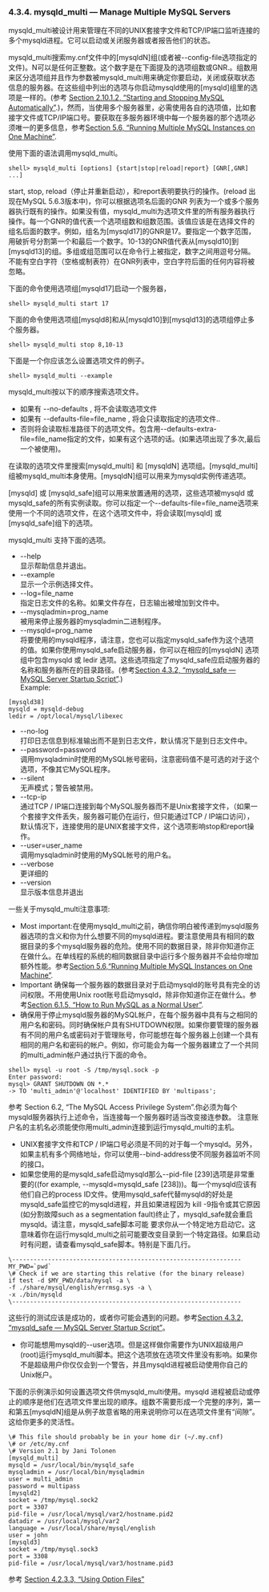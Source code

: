 ### 4.3.4. mysqld_multi — Manage Multiple MySQL Servers

mysqld_multi被设计用来管理在不同的UNIX套接字文件和TCP/IP端口监听连接的多个mysqld进程。它可以启动或关闭服务器或者报告他们的状态。

mysqld_multi搜索my.cnf文件中的[mysqldN]组(或者被--config-file选项指定的文件)。N可以是任何正整数。这个数字是在下面提及的选项组数或GNR.。组数用来区分选项组并且作为参数被mysqld_multi用来确定你要启动，关闭或获取状态信息的服务器。在这些组中列出的选项与你启动mysqld使用的[mysqld]组里的选项是一样的。(参考 [Section 2.10.1.2, “Starting and Stopping MySQL Automatically”][02.10.01.02].)，然而，当使用多个服务器里，必需使用各自的选项值，比如套接字文件或TCP/IP端口号。要获取在多服务器环境中每一个服务器的那个选项必须唯一的更多信息，参考[Section 5.6, “Running Multiple MySQL Instances on One Machine”][05.06.00].

使用下面的语法调用mysqld_multi。
```shell
shell> mysqld_multi [options] {start|stop|reload|report} [GNR[,GNR] ...]
```

start, stop, reload（停止并重新启动），和report表明要执行的操作。(reload 出现在MySQL 5.6.3版本中)，你可以根据选项名后面的GNR 列表为一个或多个服务器执行既有的操作。如果没有值，mysqld_multi为选项文件里的所有服务器执行操作。每一个GNR的值代表一个选项组数和组数范围。该值应该是在选择文件的组名后面的数字。例如，组名为[mysqld17]的GNR是17。要指定一个数字范围，用破折号分割第一个和最后一个数字。10-13的GNR值代表从[mysqld10]到[mysqld13]的组。多组或组范围可以在命令行上被指定，数字之间用逗号分隔。不能有空白字符（空格或制表符）在GNR列表中，空白字符后面的任何内容将被忽略。

下面的命令使用选项组[mysqld17]启动一个服务器，

```shell
shell> mysqld_multi start 17
```

下面的命令使用选项组[mysqld8]和从[mysqld10]到[mysqld13]的选项组停止多个服务器。

```shell
shell> mysqld_multi stop 8,10-13
```

下面是一个你应该怎么设置选项文件的例子。

```shell
shell> mysqld_multi --example
```

mysqld_multi按以下的顺序搜索选项文件。

* 如果有 --no-defaults , 将不会读取选项文件
* 如果有 --defaults-file=file_name , 将会只读取指定的选项文件..
* 否则将会读取标准路径下的选项文件。包含用--defaults-extra-file=file_name指定的文件，如果有这个选项的话。(如果选项出现了多次,最后一个被使用)。

在读取的选项文件里搜索[mysqld_multi] 和 [mysqldN] 选项组。[mysqld_multi]组被mysqld_multi本身使用。[mysqldN]组可以用来为mysqld实例传递选项。

[mysqld] 或 [mysqld_safe]组可以用来放置通用的选项，这些选项被mysqld 或 mysqld_safe的所有实例读取。你可以指定一个--defaults-file=file_name选项来使用一个不同的选项文件，在这个选项文件中，将会读取[mysqld] 或 [mysqld_safe]组下的选项。

mysqld_multi 支持下面的选项。

* --help  
显示帮助信息并退出。
* --example  
显示一个示例选择文件。
* --log=file_name  
指定日志文件的名称。如果文件存在，日志输出被增加到文件中。
* --mysqladmin=prog_name  
被用来停止服务器的mysqladmin二进制程序。
* --mysqld=prog_name  
将要使用的mysqld程序，请注意，您也可以指定mysqld_safe作为这个选项的值。如果你使用mysqld_safe启动服务器，你可以在相应的[mysqldN] 选项组中包含mysqld 或 ledir 选项。这些选项指定了mysqld_safe应启动服务器的名称和服务器所在的目录路径。(参考[Section 4.3.2, “mysqld_safe — MySQL Server Startup Script”][04.03.02].)  
Example:  
```shell
[mysqld38]
mysqld = mysqld-debug
ledir = /opt/local/mysql/libexec
```
* --no-log  
打印日志信息到标准输出而不是到日志文件，默认情况下是到日志文件中。
* --password=password  
调用mysqladmin时使用的MySQL帐号密码，注意密码值不是可选的对于这个选项，不像其它MySQL程序。
* --silent  
无声模式；警告被禁用。 
* --tcp-ip  
通过TCP / IP端口连接到每个MySQL服务器而不是Unix套接字文件，（如果一个套接字文件丢失，服务器可能仍在运行，但只能通过TCP / IP端口访问），默认情况下，连接使用的是UNIX套接字文件，这个选项影响stop和report操作。
* --user=user_name  
调用mysqladmin时使用的MySQL帐号的用户名。
* --verbose  
更详细的
* --version  
显示版本信息并退出

一些关于mysqld_multi注意事项:

 * Most important:在使用mysqld_multi之前，确信你明白被传递到mysqld服务器选项的含义和你为什么想要不同的mysqld进程。要注意使用具有相同的数据目录的多个mysqld服务器的危险。使用不同的数据目录，除非你知道你正在做什么。在单线程的系统的相同数据目录中运行多个服务器并不会给你增加额外性能。参考[Section 5.6,“Running Multiple MySQL Instances on One Machine”][05.06.00].
* Important  确保每一个服务器的数据目录对于启动mysqld的账号具有完全的访问权限。不用使用Unix root账号启动mysqld，除非你知道你正在做什么。参考[Section 6.1.5, “How to Run MySQL as a Normal User”][06.01.05].
* 确保用于停止mysqld服务器的MySQL帐户，在每个服务器中具有与之相同的用户名和密码。同时确保帐户具有SHUTDOWN权限。如果你要管理的服务器有不同的用户名或密码对于管理账号，你可能想在每个服务器上创建一个具有相同的用户名和密码的帐户。例如，你可能会为每一个服务器建立了一个共同的multi_admin帐户通过执行下面的命令。
```shell
shell> mysql -u root -S /tmp/mysql.sock -p
Enter password:
mysql> GRANT SHUTDOWN ON *.*
-> TO 'multi_admin'@'localhost' IDENTIFIED BY 'multipass';
```  
参考 Section 6.2, “The MySQL Access Privilege System”.你必须为每个mysqld服务器执行上述命令，当连接每一个服务器时适当改变接连参数。
注意账户名的主机名必须能使你用multi_admin连接到运行mysqld_multi的主机。
* UNIX套接字文件和TCP / IP端口号必须是不同的对于每一个mysqld。另外，如果主机有多个网络地址，你可以使用--bind-address使不同服务器监听不同的接口。
* 如果您使用的是mysqld_safe启动mysqld那么--pid-file [239]选项是非常重要的((for example, --mysqld=mysqld_safe [238]))。每一个mysqld应该有他们自己的process ID文件。使用mysqld_safe代替mysqld的好处是mysqld_safe监控它的mysqld进程，并且如果进程因为 kill -9指令或其它原因(如分割故障such as a segmentation fault)终止了，mysqld_safe就会重启mysqld。请注意，mysqld_safe脚本可能
要求你从一个特定地方启动它。这意味着你在运行mysqld_multi之前可能要改变目录到一个特定路径。如果启动时有问题，请查看mysqld_safe脚本。特别是下面几行。
```shell
\----------------------------------------------------------------
MY_PWD=`pwd`
\# Check if we are starting this relative (for the binary release)
if test -d $MY_PWD/data/mysql -a \
-f ./share/mysql/english/errmsg.sys -a \
-x ./bin/mysqld
\----------------------------------------------------------------
```  
这些行的测试应该是成功的，或者你可能会遇到的问题。参考[Section 4.3.2, “mysqld_safe — MySQL Server Startup Script”][04.03.02]。
* 你可能想用mysqld的--user选项。但是这样做你需要作为UNIX超级用户(root)运行mysqld_multi脚本。把这个选项放在选项文件里没有影响。如果你不是超级用户你仅仅会到一个警告，并且mysqld进程被启动使用你自己的Unix帐户。

下面的示例演示如何设置选项文件供mysqld_multi使用。mysqld 进程被启动或停止的顺序是他们在选项文件里出现的顺序。组数不需要形成一个完整的序列，第一和第五[mysqldN]组是从例子故意省略的用来说明你可以在选项文件里有“间隙”。这给你更多的灵活性。

```shell
\# This file should probably be in your home dir (~/.my.cnf)
\# or /etc/my.cnf
\# Version 2.1 by Jani Tolonen
[mysqld_multi]
mysqld = /usr/local/bin/mysqld_safe
mysqladmin = /usr/local/bin/mysqladmin
user = multi_admin
password = multipass
[mysqld2]
socket = /tmp/mysql.sock2
port = 3307
pid-file = /usr/local/mysql/var2/hostname.pid2
datadir = /usr/local/mysql/var2
language = /usr/local/share/mysql/english
user = john
[mysqld3]
socket = /tmp/mysql.sock3
port = 3308
pid-file = /usr/local/mysql/var3/hostname.pid3
```
参考 [Section 4.2.3.3, “Using Option Files”][04.02.03.03]










[02.10.01.02]:./Chapter_02/02.10.01.02_Starting_and_Stopping_MySQL_Automatically.md
[05.06.00]:./Chapter_05/05.06.00_Running_Multiple_MySQL_Instances_on_One_Machine.md
[04.03.02]:./Chapter_04/04.03.02_mysqld_safe—MySQL_Server_Startup_Script.md
[06.01.05]:./Chapter_06/06.01.05_How_to_Run_MySQL_as_a_Normal_User.md
[04.03.02]:./Chapter_04/04.03.02_mysqld_safe—MySQL_Server_Startup_Script.md
[04.02.03.03]:./Chapter_04/04.02.03.03_Using_Option_Files.md

















